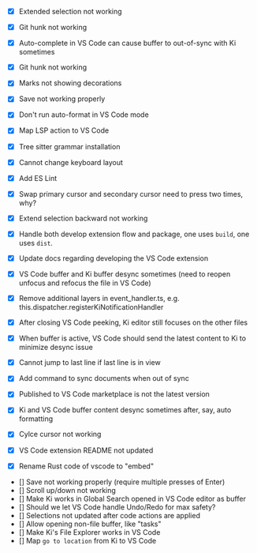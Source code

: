 -   [x] Extended selection not working

-   [x] Git hunk not working
-   [x] Auto-complete in VS Code can cause buffer to out-of-sync with Ki sometimes
-   [x] Git hunk not working
-   [x] Marks not showing decorations
-   [x] Save not working properly
-   [x] Don't run auto-format in VS Code mode
-   [x] Map LSP action to VS Code
-   [x] Tree sitter grammar installation
-   [x] Cannot change keyboard layout
-   [x] Add ES Lint
-   [x] Swap primary cursor and secondary cursor need to press two times, why?
-   [x] Extend selection backward not working
-   [x] Handle both develop extension flow and package, one uses `build`, one uses `dist`.
-   [x] Update docs regarding developing the VS Code extension
-   [x] VS Code buffer and Ki buffer desync sometimes (need to reopen unfocus and refocus the file in VS Code)
-   [x] Remove additional layers in event_handler.ts, e.g. this.dispatcher.registerKiNotificationHandler
-   [x] After closing VS Code peeking, Ki editor still focuses on the other files
-   [x] When buffer is active, VS Code should send the latest content to Ki to minimize desync issue
-   [x] Cannot jump to last line if last line is in view
-   [x] Add command to sync documents when out of sync
-   [x] Published to VS Code marketplace is not the latest version
-   [x] Ki and VS Code buffer content desync sometimes after, say, auto formatting
-   [x] Cylce cursor not working
-   [x] VS Code extension README not updated
-   [x] Rename Rust code of vscode to "embed"

-   [] Save not working properly (require multiple presses of Enter)
-   [] Scroll up/down not working
-   [] Make Ki works in Global Search opened in VS Code editor as buffer
-   [] Should we let VS Code handle Undo/Redo for max safety?
-   [] Selections not updated after code actions are applied
-   [] Allow opening non-file buffer, like "tasks"
-   [] Make Ki's File Explorer works in VS Code
-   [] Map `go to location` from Ki to VS Code
